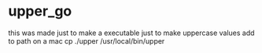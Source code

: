 # upper_go
this was made just to make a executable just to make uppercase values
add to path on a mac 
cp ./upper /usr/local/bin/upper
